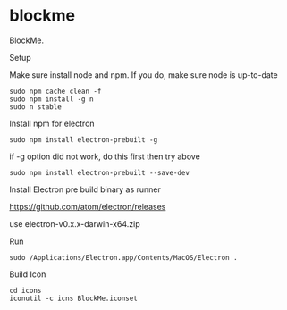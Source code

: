 # blockme
BlockMe.

Setup

Make sure install node and npm. If you do, make sure node is up-to-date

```
sudo npm cache clean -f
sudo npm install -g n
sudo n stable
```


Install npm for electron

```
sudo npm install electron-prebuilt -g
```
if -g option did not work, do this first then try above
```
sudo npm install electron-prebuilt --save-dev
```

Install Electron pre build binary as runner

https://github.com/atom/electron/releases

use electron-v0.x.x-darwin-x64.zip



Run
```
sudo /Applications/Electron.app/Contents/MacOS/Electron .
```

Build Icon
```
cd icons
iconutil -c icns BlockMe.iconset 
```
